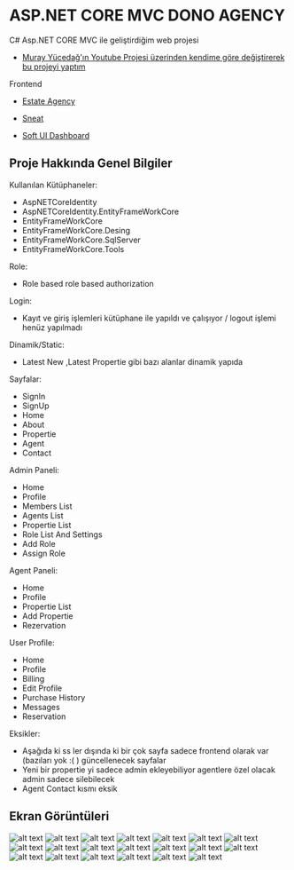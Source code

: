 
# ASP.NET CORE MVC DONO AGENCY

C# Asp.NET CORE MVC ile geliştirdiğim web projesi

 - [Muray Yücedağ'ın Youtube Projesi üzerinden kendime göre değiştirerek bu projeyi yaptım](https://www.youtube.com/@MurattYucedag)

Frontend
 - [Estate Agency](https://bootstrapmade.com/real-estate-agency-bootstrap-template/)

 - [Sneat](https://themeselection.com/item/sneat-free-bootstrap-html-admin-template/)

 - [Soft UI Dashboard](https://demos.creative-tim.com/soft-ui-dashboard/pages/dashboard.html?ref=readme-sud)

 
## Proje Hakkında Genel Bilgiler

Kullanılan Kütüphaneler:
 - AspNETCoreIdentity
 - AspNETCoreIdentity.EntityFrameWorkCore
 - EntityFrameWorkCore
 - EntityFrameWorkCore.Desing
 - EntityFrameWorkCore.SqlServer
 - EntityFrameWorkCore.Tools

Role:
 - Role based role based authorization

Login:
 - Kayıt ve giriş işlemleri kütüphane ile yapıldı ve çalışıyor / logout işlemi henüz yapılmadı

Dinamik/Static:
 - Latest New ,Latest Propertie gibi bazı alanlar dinamik yapıda

Sayfalar:
 - SignIn 
 - SignUp
 - Home
 - About
 - Propertie
 - Agent
 - Contact

Admin Paneli:
 - Home
 - Profile
 - Members List
 - Agents List
 - Propertie List
 - Role List And Settings
 - Add Role
 - Assign Role

Agent Paneli:
 - Home
 - Profile
 - Propertie List
 - Add Propertie
 - Rezervation

User Profile:
 - Home
 - Profile
 - Billing
 - Edit Profile
 - Purchase History
 - Messages
 - Reservation

Eksikler:
 - Aşağıda ki ss ler dışında ki bir çok sayfa sadece frontend olarak var (bazıları yok :( ) güncellenecek sayfalar
 - Yeni bir propertie yi sadece admin ekleyebiliyor agentlere özel olacak admin sadece silebilecek
 - Agent Contact kısmı eksik

 ## Ekran Görüntüleri
![alt text](https://raw.githubusercontent.com/AhmetDono/Dono-Agency/main/ss/tables.png)
![alt text](https://raw.githubusercontent.com/AhmetDono/Dono-Agency/main/ss/db.png)
![alt text](https://raw.githubusercontent.com/AhmetDono/Dono-Agency/main/ss/kodlar.png)
![alt text](https://raw.githubusercontent.com/AhmetDono/Dono-Agency/main/ss/sign%20up.png)
![alt text](https://raw.githubusercontent.com/AhmetDono/Dono-Agency/main/ss/login.png)
![alt text](https://raw.githubusercontent.com/AhmetDono/Dono-Agency/main/ss/main.png)
![alt text](https://raw.githubusercontent.com/AhmetDono/Dono-Agency/main/ss/latest%20new.png)
![alt text](https://raw.githubusercontent.com/AhmetDono/Dono-Agency/main/ss/latest%20propertie.png)
![alt text](https://raw.githubusercontent.com/AhmetDono/Dono-Agency/main/ss/all%20propertie.png)
![alt text](https://raw.githubusercontent.com/AhmetDono/Dono-Agency/main/ss/iç%20propertie.png)
![alt text](https://raw.githubusercontent.com/AhmetDono/Dono-Agency/main/ss/all%20agents.png)
![alt text](https://raw.githubusercontent.com/AhmetDono/Dono-Agency/main/ss/About.png)
![alt text](https://raw.githubusercontent.com/AhmetDono/Dono-Agency/main/ss/user%20profile.png)
![alt text](https://raw.githubusercontent.com/AhmetDono/Dono-Agency/main/ss/update%20profile.png)
![alt text](https://raw.githubusercontent.com/AhmetDono/Dono-Agency/main/ss/propertie.png)
![alt text](https://raw.githubusercontent.com/AhmetDono/Dono-Agency/main/ss/Add%20propertie.png)
![alt text](https://raw.githubusercontent.com/AhmetDono/Dono-Agency/main/ss/agent%20list.png)
![alt text](https://raw.githubusercontent.com/AhmetDono/Dono-Agency/main/ss/roles.png)
![alt text](https://raw.githubusercontent.com/AhmetDono/Dono-Agency/main/ss/assign%20role%202.png)
![alt text](https://raw.githubusercontent.com/AhmetDono/Dono-Agency/main/ss/user%20role%20list.png)
